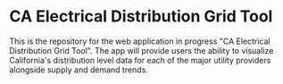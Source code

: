 # CA Electrical Distribution Grid Tool
This is the repository for the web application in progress "CA Electrical Distribution Grid Tool". The app will provide users the ability to visualize California's distribution level data for each of the major utility providers alongside supply and demand trends.
